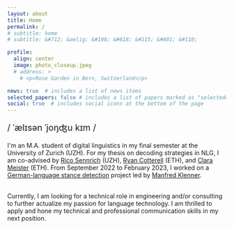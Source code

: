```yaml
---
layout: about
title: Home
permalink: /
# subtitle: home
# subtitle: &#712; &aelig; &#108; &#618; &#115; &#601; &#110;

profile:
  align: center
  image: photo_closeup.jpeg
  # address: >
    # <p>Rose Garden in Bern, Switzerland</p>

news: true  # includes a list of news items
selected_papers: false # includes a list of papers marked as "selected={true}"
social: true  # includes social icons at the bottom of the page
---
```


<p style="font-size:20px">&#47; &#712;&aelig;l&#618;s&#601;n <!--# /ˈælɪsən/ --> &#712;jo&#331;&#676;u <!--# 'yoŋdʑu --> k&#618;m <!--# kɪm -->&#47;</p>

<p>
I'm an M.A. student of digital linguistics in my final semester at the University of Zurich (UZH). For my thesis on decoding strategies in NLG, I am co-advised by <a href="https://www.cl.uzh.ch/de/people/team/compling/sennrich.html" target="_blank">Rico Sennrich</a> (UZH), <a href="https://rycolab.io/" target="_blank">Ryan Cotterell</a> (ETH), and <a href="https://cimeister.github.io/" target="_blank">Clara Meister</a> (ETH). From September 2022 to February 2023, I worked on a <a href="https://www.cl.uzh.ch/en/texttechnologies/research/opinionmining/sentiment-inference.html" target="_blank">German-language stance detection</a> project led by <a href="https://www.cl.uzh.ch/de/people/team/compling/klenner.html" target="_blank">Manfred Klenner</a>.<br><br>

Currently, I am looking for a technical role in engineering and/or consulting to further actualize my passion for language technology. I am thrilled to apply and hone my technical and professional communication skills in my next position.<br><br>


<!-- A non-exhaustive list of things I enjoy:<br>
&#127827; Fruit<br>
<em>&#128217; <a href="https://www.duden.de/" target="_blank">Der Duden</a></em><br>
&#127861; Matcha<br>
&#127754; Bodies of water<br>
&#128688; Potable water<br>
&#128648; Swiss Federal Railways<br>
&#128302; The Twilight Zone<br> -->

</p>